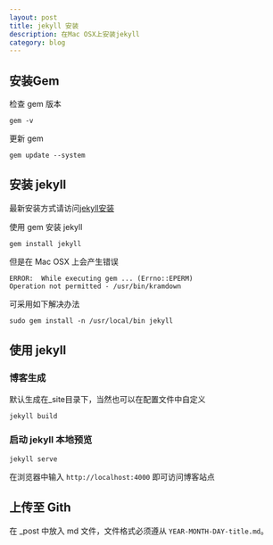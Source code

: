 ```yaml
---
layout: post
title: jekyll 安装
description: 在Mac OSX上安装jekyll
category: blog
---
```


## 安装Gem

检查 gem 版本

    gem -v
    
更新 gem

    gem update --system
    
## 安装 jekyll

最新安装方式请访问[jekyll安装](https://jekyllrb.com/docs/installation/)

使用 gem 安装 jekyll

    gem install jekyll
    
但是在 Mac OSX 上会产生错误

    ERROR:  While executing gem ... (Errno::EPERM)
    Operation not permitted - /usr/bin/kramdown
    
可采用如下解决办法

    sudo gem install -n /usr/local/bin jekyll
    
## 使用 jekyll

### 博客生成

默认生成在_site目录下，当然也可以在配置文件中自定义

    jekyll build
    
### 启动  jekyll 本地预览

    jekyll serve
    
在浏览器中输入 `http://localhost:4000` 即可访问博客站点

## 上传至 Gith

在 _post 中放入 md 文件，文件格式必须遵从 `YEAR-MONTH-DAY-title.md`。

